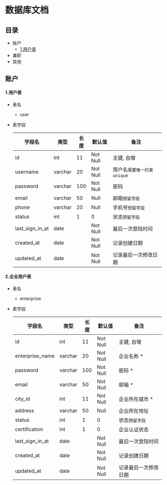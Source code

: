 # 数据库文档

## 目录

- 账户
  - [1.用户表](#test)
- 兼职
- 其他

## 账户

#### 1.用户表

- 表名

  - user

- 表字段

  | 字段名          | 类型    | 长度 | 默认值   | 备注                       |
  | --------------- | ------- | ---- | -------- | -------------------------- |
  | id              | int     | 11   | Not Null | 主键, 自增                 |
  | username        | varchar | 20   | Not Null | 用户名`需要唯一约束unique` |
  | password        | varchar | 100  | Not Null | 密码                       |
  | email           | varchar | 50   | Null     | 邮箱`预留字段`             |
  | phone           | varchar | 20   | Null     | 手机号`预留字段`           |
  | status          | int     | 1    | 0        | 状态`预留字段`             |
  | last_sign_in_at | date    |      | Not Null | 最后一次登陆时间           |
  | created_at      | date    |      | Not Null | 记录创建日期               |
  | updated_at      | date    |      | Not Null | 记录最后一次修改日期       |

#### 2.企业用户表

- 表名

  - enterprise

- 表字段

  | 字段名          | 类型    | 长度 | 默认值   | 备注                 |
  | --------------- | ------- | ---- | -------- | -------------------- |
  | id              | int     | 11   | Not Null | 主键, 自增           |
  | enterprise_name | varchar | 20   | Not Null | 企业名称 *           |
  | password        | varchar | 100  | Not Null | 密码 *               |
  | email           | varchar | 50   | Not Null | 邮箱 *               |
  | city_id         | int     | 11   | Not Null | 企业所在城市 *       |
  | address         | varchar | 50   | Null     | 企业所在地址         |
  | status          | int     | 1    | 0        | 状态`预留字段`       |
  | certification   | int     | 1    | 0        | 企业认证状态         |
  | last_sign_in_at | date    |      | Not Null | 最后一次登陆时间     |
  | created_at      | date    |      | Not Null | 记录创建日期         |
  | updated_at      | date    |      | Not Null | 记录最后一次修改日期 |